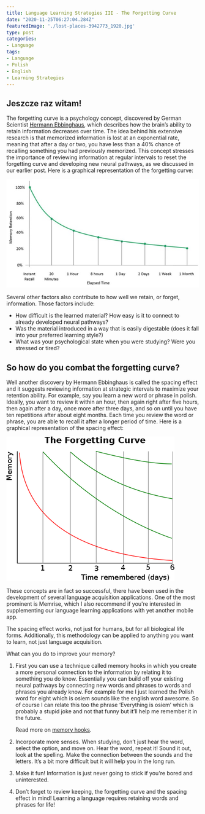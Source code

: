 ```yaml
---
title: Language Learning Strategies III - The Forgetting Curve
date: "2020-11-25T06:27:04.284Z"
featuredImage: './lost-places-3942773_1920.jpg'
type: post
categories:
- Language
tags:
- Language
- Polish
- English
- Learning Strategies
---
```

## Jeszcze raz witam!

The forgetting curve is a psychology concept, discovered by German Scientist [Hermann Ebbinghaus](https://www.britannica.com/biography/Hermann-Ebbinghaus), which describes how the brain’s ability to retain information decreases over time. The idea behind his extensive research is that memorized information is lost at an exponential rate, meaning that after a day or two, you have less than a 40% chance of recalling something you had previously memorized. This concept stresses the importance of reviewing information at regular intervals to reset the forgetting curve and developing new neural pathways, as we discussed in our earlier post. Here is a graphical representation of the forgetting curve:

![The Forgetting Curve Depicted!](./forgetting-curve.jpg "The forgetting curve depicted")



Several other factors also contribute to how well we retain, or forget, information. Those factors include:

- How difficult is the learned material? How easy is it to connect to already developed neural pathways?
- Was the material introduced in a way that is easily digestable (does it fall into your preferred learning style?)
- What was your psychological state when you were studying? Were you stressed or tired?

## So how do you combat the forgetting curve?

Well another discovery by Hermann Ebbinghaus is called the spacing effect and it suggests reviewing information at strategic intervals to maximize your retention ability. For example, say you learn a new word or phrase in polish. Ideally, you want to review it within an hour, then again right after five hours, then again after a day, once more after three days, and so on until you have ten repetitions after about eight months. Each time you review the word or phrase, you are able to recall it after a longer period of time. Here is a graphical representation of the spacing effect:

![Spacing Effect Depicted!](./spaced-learning.png "The Spacing Effect")


These concepts are in fact so successful, there have been used in the development of several language acquisition applications. One of the most prominent is Memrise, which I also recommend if you're interested in supplementing our language learning applications with yet another mobile app.

The spacing effect works, not just for humans, but for all biological life forms. Additionally, this methodology can be applied to anything you want to learn, not just language acquisition.

What can you do to improve your memory?

1. First you can use a technique called memory hooks in which you create a more personal connection to the information by relating it to something you do know. Essentially you can build off your existing neural pathways by connecting new words and phrases to words and phrases you already know. For example for me I just learned the Polish word for eight which is osiem sounds like the english word awesome. So of course I can relate this too the phrase ‘Everything is osiem’ which is probably a stupid joke and not that funny but it’ll help me remember it in the future.

   Read more on [memory hooks](https://roadtoepic.com/remember-anything-forever-with-memory-hooks/).

2. Incorporate more senses. When studying, don’t just hear the word, select the option, and move on. Hear the word, repeat it! Sound it out, look at the spelling. Make the connection between the sounds and the letters. It’s a bit more difficult but it will help you in the long run.

3. Make it fun! Information is just never going to stick if you're bored and uninterested.

4. Don’t forget to review keeping, the forgetting curve and the spacing effect in mind! Learning a language requires retaining words and phrases for life!
